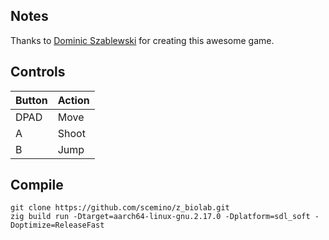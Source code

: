 ## Notes

Thanks to [Dominic Szablewski](https://github.com/phoboslab/) for creating this awesome game.

## Controls

| Button | Action |
|--|--| 
|DPAD|Move|
|A|Shoot|
|B|Jump|


## Compile

```shell
git clone https://github.com/scemino/z_biolab.git
zig build run -Dtarget=aarch64-linux-gnu.2.17.0 -Dplatform=sdl_soft -Doptimize=ReleaseFast
```
